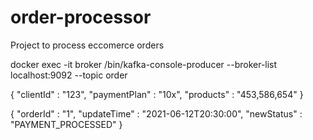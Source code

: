 # order-processor
Project to process eccomerce orders

docker exec -it broker /bin/kafka-console-producer --broker-list localhost:9092 --topic order

{ "clientId" : "123", "paymentPlan" : "10x", "products" : "453,586,654" }

{ "orderId" : "1", "updateTime" : "2021-06-12T20:30:00", "newStatus" : "PAYMENT_PROCESSED" }